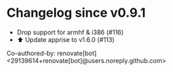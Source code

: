 # Changelog since v0.9.1
- Drop support for armhf & i386 (#116) 
- ⬆️ Update apprise to v1.6.0 (#113)

Co-authored-by: renovate[bot] <29139614+renovate[bot]@users.noreply.github.com> 
